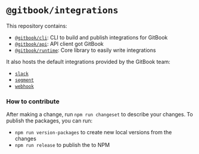 # `@gitbook/integrations`

This repository contains:
- [`@gitbook/cli`](./packages/cli/): CLI to build and publish integrations for GitBook
- [`@gitbook/api`](./packages/api/): API client got GitBook
- [`@gitbook/runtime`](./packages/runtime/): Core library to easily write integrations

It also hosts the default integrations provided by the GitBook team:

- [`slack`](./integrations/slack/)
- [`segment`](./integrations/segment/)
- [`webhook`](./integrations/webhook/)


### How to contribute

After making a change, run `npm run changeset` to describe your changes.
To publish the packages, you can run:
- `npm run version-packages` to create new local versions from the changes
- `npm run release` to publish the to NPM
